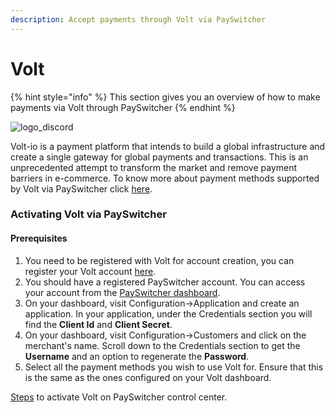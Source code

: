 ```yaml
---
description: Accept payments through Volt via PaySwitcher
---
```


# Volt

{% hint style="info" %}
This section gives you an overview of how to make payments via Volt through PaySwitcher
{% endhint %}

<img src="../../../.gitbook/assets/Volt-Logo (1).png" alt="logo_discord" data-size="original">

Volt-io is a payment platform that intends to build a global infrastructure and create a single gateway for global payments and transactions. This is an unprecedented attempt to transform the market and remove payment barriers in e-commerce. To know more about payment methods supported by Volt via PaySwitcher click [here](https://www.volt.io/demo/).

### Activating Volt via PaySwitcher

#### Prerequisites

1. You need to be registered with Volt for account creation, you can register your Volt account [here](https://www.clubprophet.com/products---prophetpay).
2. You should have a registered PaySwitcher account. You can access your account from the [PaySwitcher dashboard](https://app.payswitcher.com/).
3. On your dashboard, visit Configuration->Application and create an application. In your application, under the Credentials section you will find the **Client Id** and **Client Secret**.
4. On your dashboard, visit Configuration->Customers and click on the merchant's name. Scroll down to the Credentials section to get the **Username** and an option to regenerate the **Password**.
5. Select all the payment methods you wish to use Volt for. Ensure that this is the same as the ones configured on your Volt dashboard.

[Steps](https://docs.payswitcher.com/payswitcher-cloud/connectors/activate-connector-on-payswitcher) to activate Volt on PaySwitcher control center.
